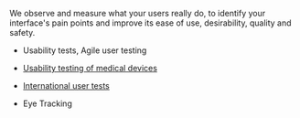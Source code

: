 We observe and measure what your users really do, to identify your interface's pain points and improve its ease of use, desirability, quality and safety.

* Usability tests, Agile user testing

* <a href=/en/usability-testing-medical-devices/>Usability testing of medical devices</a>

* <a href=/en/international-user-tests/>International user tests</a>

* Eye Tracking